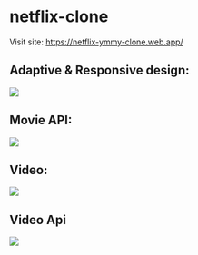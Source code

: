 # netflix-clone
Visit site:
https://netflix-ymmy-clone.web.app/

## Adaptive & Responsive design:
![](https://i.imgur.com/UNv3Pcd.png)
## Movie API:
![](https://i.imgur.com/zbv6ksZ.png)
## Video:
![](https://i.imgur.com/yb5lgWg.png)
## Video Api
![](https://i.imgur.com/x2l0K9j.png)